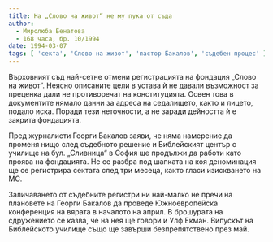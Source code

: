 ```yaml
---
title: На „Слово на живот“ не му пука от съда
author: 
  - Миролюба Бенатова
  - 168 часа, бр. 10/1994
date: 1994-03-07
tags: [ 'секта', 'Слово на живот', 'пастор Бакалов', 'съдебен процес' ]
---
```


Върховният съд най-сетне отмени регистрацията на фондация
„Слово на живот“. Неясно описаните цели в устава ѝ не давали
възможност за преценка дали не противоречат на конституцията.
Освен това в документите нямало данни за адреса на седалището,
както и лицето, подало иска. Поради тези неточности, а не
заради дейността ѝ е закрита фондацията.

Пред журналисти Георги Бакалов заяви, че няма намерение да
променя нищо след съдебното решение и Библейският център с
училище на бул. „Сливница“ в София ще продължи да работи като
проява на фондацията. Не се разбра под шапката на коя
деноминация ще се регистрира сектата след три месеца,
както гласи изискването на МС.

Заличаването от съдебните регистри ни най-малко не пречи на
плановете на Георги Бакалов да проведе Южноевропейска
конференция на вярата в началото на април. В брошурата на
сдружението се казва, че на нея ще говори и Улф Екман.
Випускът на Библейското училище също ще завърши
безпрепятствено през май.

